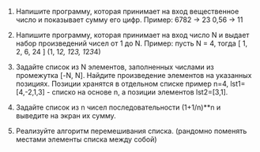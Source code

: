 1. Напишите программу, которая принимает на вход вещественное число и показывает сумму его цифр.
Пример:
 6782 -> 23
 0,56 -> 11

2. Напишите программу, которая принимает на вход число N и выдает набор произведений чисел от 1 до N.
Пример:
пусть N = 4, тогда [ 1, 2, 6, 24 ] (1, 1*2, 1*2*3, 1*2*3*4)

3. Задайте список из N элементов, заполненных числами из промежутка [-N, N]. Найдите произведение элементов на указанных позициях. Позиции хранятся в отдельном списке
пример n=4, lst1=[4,-2,1,3] - списко на основе n, а позиции элементов lst2=[3,1].

4. Задайте список из n чисел последовательности (1+1/n)**n и выведите на экран их сумму.

5. Реализуйте алгоритм перемешивания списка. (рандомно поменять местами элементы списка между собой)